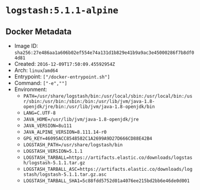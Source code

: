# `logstash:5.1.1-alpine`

## Docker Metadata

- Image ID: `sha256:27e486aa1a606b02ef554e74a131d1b829e41b9a9ac3e45000286f7b8df04d81`
- Created: `2016-12-09T17:50:09.45592954Z`
- Arch: `linux`/`amd64`
- Entrypoint: `["/docker-entrypoint.sh"]`
- Command: `["-e",""]`
- Environment:
  - `PATH=/usr/share/logstash/bin:/usr/local/sbin:/usr/local/bin:/usr/sbin:/usr/bin:/sbin:/bin:/usr/lib/jvm/java-1.8-openjdk/jre/bin:/usr/lib/jvm/java-1.8-openjdk/bin`
  - `LANG=C.UTF-8`
  - `JAVA_HOME=/usr/lib/jvm/java-1.8-openjdk/jre`
  - `JAVA_VERSION=8u111`
  - `JAVA_ALPINE_VERSION=8.111.14-r0`
  - `GPG_KEY=46095ACC8548582C1A2699A9D27D666CD88E42B4`
  - `LOGSTASH_PATH=/usr/share/logstash/bin`
  - `LOGSTASH_VERSION=5.1.1`
  - `LOGSTASH_TARBALL=https://artifacts.elastic.co/downloads/logstash/logstash-5.1.1.tar.gz`
  - `LOGSTASH_TARBALL_ASC=https://artifacts.elastic.co/downloads/logstash/logstash-5.1.1.tar.gz.asc`
  - `LOGSTASH_TARBALL_SHA1=5c88fdd5752d01a4076ee215bd2bb6e46de0d001`
